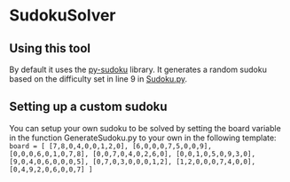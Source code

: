 # SudokuSolver
## Using this tool
By default it uses the [py-sudoku](https://pypi.org/project/py-sudoku/) library. It generates a random sudoku based on the difficulty set in line 9 in [Sudoku.py](https://github.com/DrTuup/SudokuSolver/blob/d967daa3eacbfa9b7672660d99ce4454a80f8634/Sudoku.py#L9).

## Setting up a custom sudoku
You can setup your own sudoku to be solved by setting the board variable in the function GenerateSudoku.py to your own in the following template:
`
board = [
    [7,8,0,4,0,0,1,2,0],
    [6,0,0,0,7,5,0,0,9],
    [0,0,0,6,0,1,0,7,8],
    [0,0,7,0,4,0,2,6,0],
    [0,0,1,0,5,0,9,3,0],
    [9,0,4,0,6,0,0,0,5],
    [0,7,0,3,0,0,0,1,2],
    [1,2,0,0,0,7,4,0,0],
    [0,4,9,2,0,6,0,0,7]
]
`
